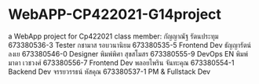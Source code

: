 # WebAPP-CP422021-G14project
a WebApp project for Cp422021 class
member:
กัญญาณัฐ รัตนประทุม	673380536-3	Tester
กชามาส รอบวนานิยม	673380535-5	Frontend Dev
ธัญญารัตน์ ลงเย	673380546-0	Designer
พิมพ์พิศา สุขสโมสร	673380555-9	DevOps EN
พิมพ์มาดา เวชวงศ์	673380556-7	Frontend Dev
พลอยไพริน จันทะคุณ	673380554-1	Backend Dev
จรรยวรรธน์ หัสคุณ	673380537-1	PM & Fullstack Dev
